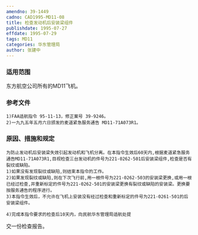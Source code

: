 ```yaml
---
amendno: 39-1449
cadno: CAD1995-MD11-08
title: 检查发动机后安装梁组件
publishdate: 1995-07-27
effdate: 1995-07-29
tags: MD11
categories: 华东管理局
author: 张建中
---
```


### 适用范围 
东方航空公司所有的MD11飞机。

<!--more-->
### 参考文件
    1)FAA适航指令 95-11-13，修正案号 39-9246。
    2)一九九五年五月六日颁发的麦道紧急服务通告 MD11-71A073R1。

### 原因、措施和规定 
    为防止发动机后安装梁失效引起发动机和飞机分离。在本指令生效后60天内,根据麦道紧急服务通告MD11-71A073R1,目视检查三台发动机的件号为221-0262-501后安装梁组件,检查是否有裂纹或缺陷。 
    1)如果没有发现裂纹或缺陷,则结束本指令的工作。 
    2)如果发现裂纹或缺陷,则在下次飞行前,用一根件号为221-0262-503的安装梁更换,或用一根已经过检查,并重新标定的件号为221-0262-501的安装梁更换有裂纹或缺陷的安装梁。更换要按服务通告的程序进行。 
    3)本指令生效后，不允许在飞机上安装没有经过检查和重新标定的件号为221-0261-501的后安装梁组件。 

    4)完成本指令要求的检查后10天内，向民航华东管理局适航处提
       
交一份检查报告。
